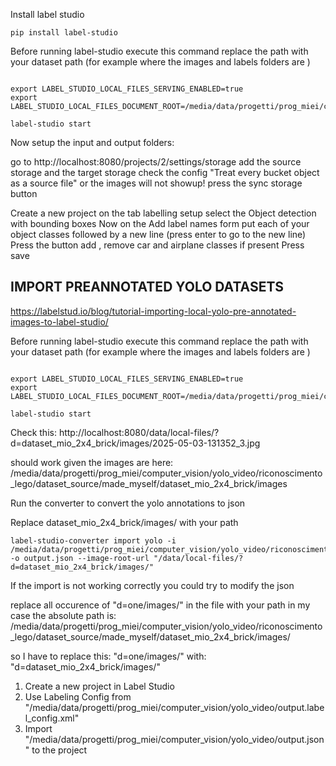 




Install label studio

```
pip install label-studio
```


Before running label-studio execute this command replace the path with your dataset path (for example where the images and labels folders are )
```

export LABEL_STUDIO_LOCAL_FILES_SERVING_ENABLED=true
export LABEL_STUDIO_LOCAL_FILES_DOCUMENT_ROOT=/media/data/progetti/prog_miei/computer_vision/yolo_video/riconoscimento_lego/dataset_source/

label-studio start
```




Now setup the input and output folders:

go to
http://localhost:8080/projects/2/settings/storage
add the source storage and the target storage
check the config "Treat every bucket object as a source file"   or the images will not showup!
press the sync storage button

Create a new project
on the tab  labelling setup select the Object detection with bounding boxes
Now on the Add label names  form  put each of your object classes followed by a new line (press enter to  go to the new line)
Press the button add , remove car and airplane classes if present
Press save














## IMPORT PREANNOTATED YOLO DATASETS
https://labelstud.io/blog/tutorial-importing-local-yolo-pre-annotated-images-to-label-studio/


Before running label-studio execute this command replace the path with your dataset path (for example where the images and labels folders are )

```

export LABEL_STUDIO_LOCAL_FILES_SERVING_ENABLED=true
export LABEL_STUDIO_LOCAL_FILES_DOCUMENT_ROOT=/media/data/progetti/prog_miei/computer_vision/yolo_video/riconoscimento_lego/dataset_source/

label-studio start
```



Check this:
http://localhost:8080/data/local-files/?d=dataset_mio_2x4_brick/images/2025-05-03-131352_3.jpg


should work
given the images are here:
/media/data/progetti/prog_miei/computer_vision/yolo_video/riconoscimento_lego/dataset_source/made_myself/dataset_mio_2x4_brick/images



Run the converter to convert the yolo annotations to json


Replace dataset_mio_2x4_brick/images/  with your path

```
label-studio-converter import yolo -i /media/data/progetti/prog_miei/computer_vision/yolo_video/riconoscimento_lego/dataset_source/made_myself/dataset_mio_2x4_brick -o output.json --image-root-url "/data/local-files/?d=dataset_mio_2x4_brick/images/"
```



If the import is not working correctly you could try to modify the json 

replace all occurence of "d=one/images/" in the file with your path 
in my case the absolute path is:
/media/data/progetti/prog_miei/computer_vision/yolo_video/riconoscimento_lego/dataset_source/made_myself/dataset_mio_2x4_brick/images/

so I have to replace this:
"d=one/images/"   with: "d=dataset_mio_2x4_brick/images/"  



  1. Create a new project in Label Studio
  2. Use Labeling Config from "/media/data/progetti/prog_miei/computer_vision/yolo_video/output.label_config.xml"
  3. Import "/media/data/progetti/prog_miei/computer_vision/yolo_video/output.json" to the project


